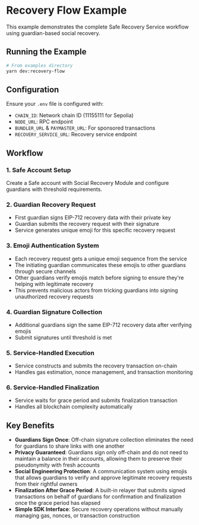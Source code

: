 # Recovery Flow Example

This example demonstrates the complete Safe Recovery Service workflow using guardian-based social recovery.

## Running the Example

```bash
# From examples directory
yarn dev:recovery-flow
```

## Configuration

Ensure your `.env` file is configured with:
- `CHAIN_ID`: Network chain ID (11155111 for Sepolia)
- `NODE_URL`: RPC endpoint
- `BUNDLER_URL` & `PAYMASTER_URL`: For sponsored transactions
- `RECOVERY_SERVICE_URL`: Recovery service endpoint

## Workflow

### 1. Safe Account Setup
Create a Safe account with Social Recovery Module and configure guardians with threshold requirements.

### 2. Guardian Recovery Request
- First guardian signs EIP-712 recovery data with their private key
- Guardian submits the recovery request with their signature
- Service generates unique emoji for this specific recovery request

### 3. Emoji Authentication System
- Each recovery request gets a unique emoji sequence from the service
- The initiating guardian communicates these emojis to other guardians through secure channels
- Other guardians verify emojis match before signing to ensure they're helping with legitimate recovery
- This prevents malicious actors from tricking guardians into signing unauthorized recovery requests

### 4. Guardian Signature Collection
- Additional guardians sign the same EIP-712 recovery data after verifying emojis
- Submit signatures until threshold is met

### 5. Service-Handled Execution
- Service constructs and submits the recovery transaction on-chain
- Handles gas estimation, nonce management, and transaction monitoring

### 6. Service-Handled Finalization
- Service waits for grace period and submits finalization transaction
- Handles all blockchain complexity automatically

## Key Benefits

- **Guardians Sign Once**: Off-chain signature collection eliminates the need for guardians to share links with one another
- **Privacy Guaranteed**: Guardians sign only off-chain and do not need to maintain a balance in their accounts, allowing them to preserve their pseudonymity with fresh accounts
- **Social Engineering Protection**: A communication system using emojis that allows guardians to verify and approve legitimate recovery requests from their rightful owners
- **Finalization After Grace Period**: A built-in relayer that submits signed transactions on behalf of guardians for confirmation and finalization once the grace period has elapsed
- **Simple SDK Interface**: Secure recovery operations without manually managing gas, nonces, or transaction construction

